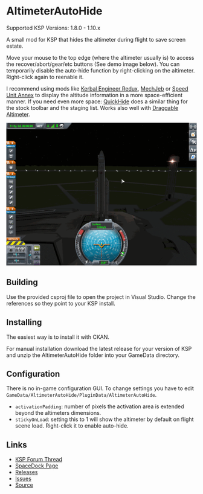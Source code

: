 # AltimeterAutoHide

Supported KSP Versions: 1.8.0 - 1.10.x

A small mod for KSP that hides the altimeter during flight to save screen estate.

Move your mouse to the top edge (where the altimeter usually is) to access the recover/abort/gear/etc buttons (See demo image below).
You can temporarily disable the auto-hide function by right-clicking on the altimeter. Right-click again to reenable it.

I recommend using mods like [Kerbal Engineer Redux](https://github.com/jrbudda/KerbalEngineer), [MechJeb](https://github.com/MuMech/MechJeb2) or [Speed Unit Annex](https://forum.kerbalspaceprogram.com/index.php?/topic/169611-*) to display the altitude information in a more space-efficient manner. If you need even more space: [QuickHide](https://forum.kerbalspaceprogram.com/index.php?/topic/174445-*) does a similar thing for the stock toolbar and the staging list.
Works also well with [Draggable Altimeter](https://github.com/andrew-vant/dragalt).

![usage example](https://raw.githubusercontent.com/todi/AltimeterAutoHide/master/demo.gif)

## Building

Use the provided csproj file to open the project in Visual Studio. Change the references so they point to your KSP install.

## Installing

The easiest way is to install it with CKAN.

For manual installation download the latest release for your version of KSP and unzip the AltimeterAutoHide folder into your GameData directory.

## Configuration

There is no in-game configuration GUI. To change settings you have to edit `GameData/AltimeterAutoHide/PluginData/AltimeterAutoHide`.

 - `activationPadding`: number of pixels the activation area is extended beyond the altimeters dimensions.
 - `stickyOnLoad`: setting this to 1 will show the altimeter by default on flight scene load. Right-click it to enable auto-hide. 

## Links

 - [KSP Forum Thread](https://forum.kerbalspaceprogram.com/index.php?/topic/197164-*/)
 - [SpaceDock Page](https://spacedock.info/mod/2541/AltimeterAutoHide)
 - [Releases](https://github.com/todi/AltimeterAutoHide/releases)
 - [Issues](https://github.com/todi/AltimeterAutoHide/issues)
 - [Source](https://github.com/todi/AltimeterAutoHide)
